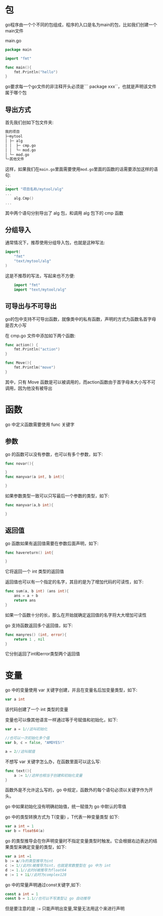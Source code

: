 # 包
go程序由一个个不同的包组成，程序的入口是名为main的包，比如我们创建一个main文件

main.go
```go
package main

import "fmt"

func main(){
    fmt.Println("hello")
}
```

go要求每一个go文件的非注释开头必须是``` package xxx``，也就是声明该文件属于哪个包

## 导出方式
首先我们创如下包文件夹: 
```txt
我的项目 
├─mytool
│ ├─ alg
│ │  ├─ cmp.go
│ │  └─ mod.go
│ └─ mod.go
└─其他文件
```
这样，如果我们在```main.go```里面需要使用```mod.go```里面的函数的话需要添加这样的语句: 
```go
...
import "项目名称/mytool/alg"
...
    alg.Cmp()
...
```
其中两个语句分别导出了 alg 包，和调用 alg 包下的 cmp 函数

## 分组导入
通常情况下，推荐使用分组导入包，也就是这种写法: 
```go
import(
    "fmt"
    "text/mytool/alg"
)
```
这是不推荐的写法，写起来也不方便:
```go
    import "fmt"
    import "text/mytool/alg"
```

## 可导出与不可导出
go的包中支持不可导出函数，就像类中的私有函数，声明的方式为函数名首字母是否大小写

在 cmp.go 文件中添加如下两个函数:
```go
func action() {
	fmt.Println("action")
}

func Move(){
    fmt.Printlm("move")
}
```

其中，只有 Move 函数是可以被调用的，而action函数由于首字母未大小写不可调用，因为他没有被导出

# 函数
go 中定义函数需要使用 func 关键字
## 参数
go 的函数可以没有参数，也可以有多个参数，如下:
```go
func novar(){

}
func manyvar(a int, b int){

}
```
如果参数类型一致可以只写最后一个参数的类型，如下:
```go
func manyvar(a,b int){

}
```
## 返回值
go 函数如果有返回值需要在参数后面声明，如下:
```go
func havereturn() int{

}
```
它将返回一个 int 类型的返回值

返回值也可以有一个指定的名字，其目的是为了增加代码的可读性，如下:
```go
func sum(a, b int) (ans int){
    ans = a + b
    return ans
}
```
如果一个函数十分的长，那么在开始就确定返回值的名字将大大增加可读性

go 支持函数返回多个返回值，如下:
```go
func manyres() (int, error){
    return 1 , nil
}
```
它分别返回了int和error类型两个返回值

# 变量
go 中的变量使用 var 关键字创建，并且在变量名后加变量类型，如下:
```go
var a int
```
该代码创建了一个 int 类型的变量

变量也可以像其他语言一样通过等于号赋值和初始化，如下:
```go
var a = 1//这叫初始化

//也可以一次初始化多个值
var b, c = false, "AMDYES!"

a = 2//这叫赋值
```
不想写 var 关键字怎么办，在函数里面可以这么写:
```go
func text(){
    a := 1//这样也相当于创建和初始化变量
}
```
函数外是不允许这么写的，go 中规定，函数外的每个语句必须以关键字作为开头。

go 中如果初始化没有明确初始值，统一赋值为 go 中默认的零值

go 中的类型转换方式为 T(变量) ，T代表一种变量类型
如下:
```go
var a int = 1
var b = float64(a)
```

go 的类型推导会在你声明变量时不指定变量类型时触发。它会根据右边表达的结果类型来确定变量的类型，如下:
```go
var a int =1
b := a//b的类型推导为int
c := 1//此时c被推导为int，也就是常数整型在 go 中为 int 
d := 1.1//此时d被推导为float64
e := 1 + 1i//此时为complex128
```

go 中的常量声明通过const关键字,如下:
```go
const a int = 1
const b = 1.1//也可以不写类型让 go 自动推导
```
但是要注意的是 ```:=``` 只能声明出变量,常量无法用这个来进行声明